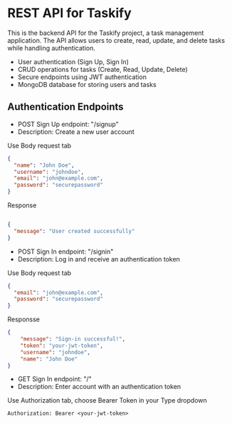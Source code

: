 # REST API for Taskify

This is the backend API for the Taskify project, a task management application. The API allows users to create, read, update, and delete tasks while handling authentication.

* User authentication (Sign Up, Sign In)
* CRUD operations for tasks (Create, Read, Update, Delete)
* Secure endpoints using JWT authentication
* MongoDB database for storing users and tasks

## Authentication Endpoints

* POST Sign Up endpoint: "/signup"
* Description: Create a new user account

Use Body request tab

``` json
{
  "name": "John Doe",
  "username": "johndoe",
  "email": "john@example.com",
  "password": "securepassword"
}
```

Response

``` json

{
  "message": "User created successfully"
}
```

* POST Sign In endpoint: "/signin"
* Description: Log in and receive an authentication token

Use Body request tab

``` json
{
  "email": "john@example.com",
  "password": "securepassword"
}
```

Responsse

``` json
{
    "message": "Sign-in successful!",
    "token": "your-jwt-token",
    "username": "johndoe",
    "name": "John Doe"
}
```

* GET Sign In endpoint: "/"
* Description: Enter account with an authentication token

Use Authorization tab, choose Bearer Token in your Type dropdown

```
Authorization: Bearer <your-jwt-token>
```